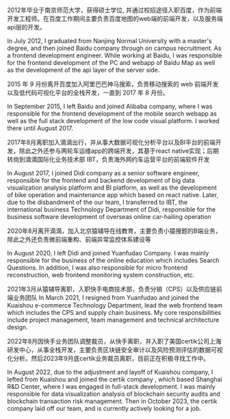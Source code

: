 
2012年毕业于南京师范大学，获得硕士学位, 并通过校招途径入职百度，作为前端开发工程师。在百度工作期间主要负责百度地图的web端的前端开发，以及服务端api层的开发。

In July 2012, I graduated from Nanjing Normal University with a master's degree, and then joined Baidu company through on campus recruitment. As a frontend development engineer. While working at Baidu, I was responsible for the frontend development of the PC and webapp of Baidu Map as well as the development of the api layer of the server side.

2015 年 9 月份离开百度加入阿里巴巴神马搜索，负责移动搜索的 web 前端开发以及低代码可视化平台的全栈开发，一直到 2017 年 8 月份。

In September 2015, I left Baidu and joined Alibaba company, where I was responsible for the frontend development of the mobile search webapp as well as the full stack development of the low code visual platform. I worked there until August 2017.


2017年8月离职加入滴滴出行，并从事大数据可视化分析平台以及BI平台的前端开发，除此之外还参与两轮车运维app的跨端开发，其基于react native实现；后期转岗到滴滴国际化业务技术部 IBT，负责海外网约车运营平台的前端软件开发

In August 2017, I joined Didi company as a senior software engineer, responsible for the frontend and backend development of big data visualization analysis platform and BI platform, as well as the development of bike operation and maintenance app which based on react native. Later, due to the disbandment of the our team, I transferred to IBT, the international business Technology Department of Didi, responsible for the business software development of overseas online car-hailing operation


2020年8月离开滴滴，加入北京猿辅导在线教育，主要负责小猿搜题的B端业务，除此之外还负责微前端重构、前端异常监控体系建设等

In August 2020, I left Didi and joined Yuanfudao Company. I was mainly responsible for the business of the online education which includes Search Questions. In addition, I was also responsible for micro frontend reconstruction, web frontend monitoring system construction, etc.


2021年3月从猿辅导离职，入职快手电商技术部，负责分销（CPS）以及供应链前端业务团队
In March 2021, I resigned from Yuanfudao and joined the Kuaishou e-commerce Technology Department, lead the web frontend team which includes the CPS and supply chain business. My core responsibilities include project management, team management and technical architecture design.


2022年8月因快手业务团队调整裁员，从快手离职，并入职了美国certik公司上海研发中心，从事全栈开发，主要负责区块链安全审计以及风险预测评估的数据可视化分析。然后2023年9月底certik业务裁员离职，目前正在积极寻找工作中。

In August 2022, due to the adjustment and layoff of Kuaishou company, I lefted from Kuaishou and joined the certik company , which based Shanghai R&D Center, where I was engaged in full-stack development. I was mainly responsible for data visualization analysis of blockchain security audits and blockchain transaction risk management. Then in October 2023, the certik company laid off our team, and is currently actively looking for a job.